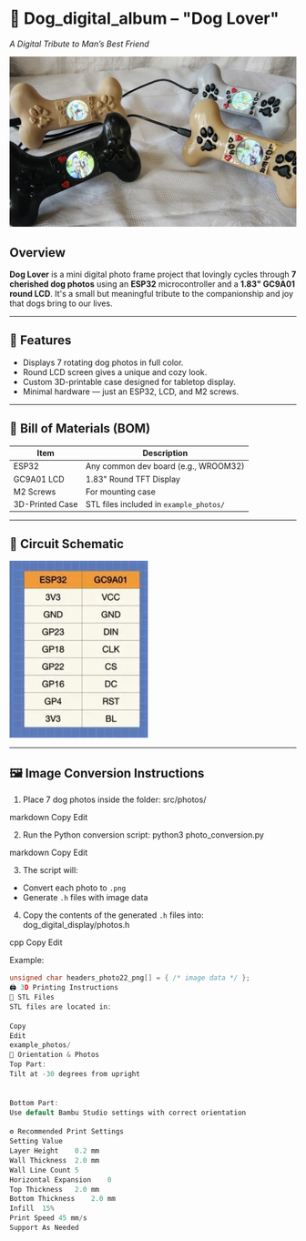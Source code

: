 # 🐶 Dog_digital_album – "Dog Lover"  
*A Digital Tribute to Man’s Best Friend*

![Dog Lover](example_photos/dog_lover.jpg)

## Overview
**Dog Lover** is a mini digital photo frame project that lovingly cycles through **7 cherished dog photos** using an **ESP32** microcontroller and a **1.83\" GC9A01 round LCD**. It's a small but meaningful tribute to the companionship and joy that dogs bring to our lives.

---

## 📸 Features
- Displays 7 rotating dog photos in full color.
- Round LCD screen gives a unique and cozy look.
- Custom 3D-printable case designed for tabletop display.
- Minimal hardware — just an ESP32, LCD, and M2 screws.

---

## 🧾 Bill of Materials (BOM)

| Item            | Description                          |
|-----------------|--------------------------------------|
| ESP32           | Any common dev board (e.g., WROOM32) |
| GC9A01 LCD      | 1.83" Round TFT Display              |
| M2 Screws       | For mounting case                    |
| 3D-Printed Case | STL files included in `example_photos/` |

---

## 🔌 Circuit Schematic

![Schematic](schematic.jpg)

---

## 🖼️ Image Conversion Instructions

1. Place 7 dog photos inside the folder:
src/photos/

markdown
Copy
Edit

2. Run the Python conversion script:
python3 photo_conversion.py

markdown
Copy
Edit

3. The script will:
- Convert each photo to `.png`
- Generate `.h` files with image data

4. Copy the contents of the generated `.h` files into:
dog_digital_display/photos.h

cpp
Copy
Edit

Example:
```c
unsigned char headers_photo22_png[] = { /* image data */ };
🖨️ 3D Printing Instructions
📁 STL Files
STL files are located in:

Copy
Edit
example_photos/
🧭 Orientation & Photos
Top Part:
Tilt at -30 degrees from upright


Bottom Part:
Use default Bambu Studio settings with correct orientation

⚙️ Recommended Print Settings
Setting	Value
Layer Height	0.2 mm
Wall Thickness	2.0 mm
Wall Line Count	5
Horizontal Expansion	0
Top Thickness	2.0 mm
Bottom Thickness	2.0 mm
Infill	15%
Print Speed	45 mm/s
Support	As Needed

